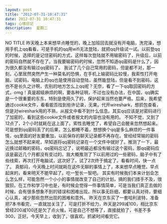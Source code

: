 ```yaml
---
layout: post
title: "2012-07-31-10:47:31"
date: 2012-07-31 10:47:31
tags: 心情日记
description:  星期二
---
```

NO TITLE 
	昨天晚上本来想早点睡觉的，晚上加班回去就没有开电脑，洗完澡，想用手机上qq看看，可是手机的qq用wifi无法登陆，就把qq升级试一试。以前登qq的时候，选择的是记住密码的方式，这样每次登陆就不用输密码了，升级后，以前的密码自然就不存在了。当我要输密码的时候，忽然不知道qq密码是什么了，因为很久都没有输过qq密码了。
我试了几个自己常用的密码，但是都不对，那一刻，心里居然突然产生一种莫名的恐惧，在手机上输密码比较慢，我索性打开电脑，试密码，电脑上的qq也是使用自动登陆，虽然能登陆，但是看不到密码，这也不是长久之计啊，去别的地方怎么上qq呢？无奈，看了一下qq取回密码的方式，omg！真是超级麻烦的啊，要各种证明，不过也没有办法，在中国，qq确实是一个很重要的东东，特别是使用久了的，保护起来当然也要严格。后来，我希望通过cookie文件，看看能否找到些许记录，无果。代开wireshark，想抓包查看，但是对wireshark用的不熟，从报文中看不到什么信息。其实qq应该是对密码进行了加密的，看到这些cookie文件或者报文的内容也没有用的。
不知不觉，又到了12点了，2个小时就耗在这上面了。索性去睡觉了，希望自己会醒来忽然想起来。可是想到qq密码丢了的后果，怎么都睡不着，想想换个qq是多么麻烦的一件事情，qq里面的好友要重加，以前保存的聊天记录都不再存在。曾经经常输的密码怎么就想不起来呢，早知道将qq密码记录在一个文件中就好了。推测了一下，最近换过邮箱的密码，qq密码忘记了，说明最近都没有输过这个密码，那qq密码应该是最近几个月都没有变过的。我大概推测了下以前用过的一些密码，脑子中有了些线索，再次打开电脑试，这次好了，试了2次终于搞定了。看看时间，快一点了。
真郁闷，今天晚上时间就耗在这件无聊的事情上了，本来想早点睡觉，早点起床的，看来明天不能早起了。吃一堑长一智吧。
其实有时候我们本来计划会怎么怎么样，可能忽然一个小小的事情就改变了自己的计划，搞的我们措手不及，很狼狈。在工作和学习中也是，有时候会觉得一件事情简单，可是当我们真正去做的时候，会有很多想象不到的错误和困难出现。所以事无巨细，都要认真对待，要细心认真，减少那些忽然出现的困难和意外。
昨天在京东买了一套哈利波特，准备把7本书看完，一直就加关注了，可是打折不给力，昨天是299减100，相比京东曾经200减100还是欠了点火候，可是自己不想等了，直接就拍了，书差不多300，正好。今天早上，收到了，很喜欢。抓紧时间看完它。
